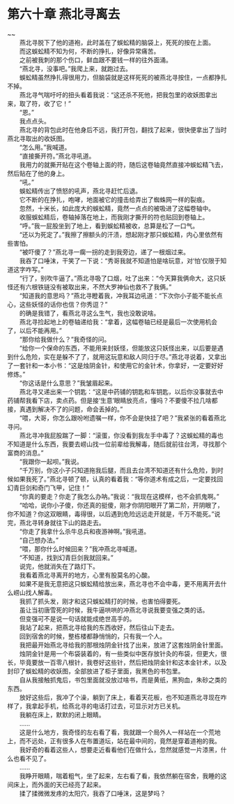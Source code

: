 # 第六十章 燕北寻离去

~~
            <br>　　燕北寻脱下了他的道袍，此时盖在了蜈蚣精的脑袋上，死死的按在上面。<br>　　而这蜈蚣精不知为何，不断的挣扎，好像异常痛苦。<br>　　之前被我刺的那个伤口，鲜血跟不要钱一样的往外面涌。<br>　　“燕北寻，没事吧。”我爬上来，就跑过去。<br>　　蜈蚣精虽然挣扎得很用力，但脑袋就是这样死死的被燕北寻按住，一点都挣扎不掉。<br>　　燕北寻气喘吁吁的扭头看着我说：“这还杀不死他，把我包里的收妖图拿出来，取了符，收了它！”<br>　　“恩。”<br>　　我点点头。<br>　　燕北寻的背包此时在他身后不远，我打开包，翻找了起来，很快便拿出了当时燕北寻取出的收妖图。<br>　　“怎么用。”我喊道。<br>　　“直接撕开符。”燕北寻吼道。<br>　　我用力的就撕开贴在这个卷轴上面的符，随后这卷轴竟然直接冲蜈蚣精飞去，然后贴在了他的身上。<br>　　“吼。”<br>　　蜈蚣精传出了愤怒的吼声，燕北寻赶忙后退。<br>　　它不断的在挣扎，咆哮，地面被它的撞击给弄出了蜘蛛网一样的裂痕。<br>　　忽然，十米长，如此庞大的蜈蚣精，竟然一点点的被吸进了这幅卷轴中。<br>　　收服蜈蚣精后，卷轴掉落在地上，而我刚才撕开的符也贴回到卷轴上。<br>　　“呼。”我一屁股坐到了地上，看到蜈蚣精被收，总算是松了一口气。<br>　　“还以为死定了。”我擦了擦额头的汗渍，想起刚才那只蜈蚣精，内心里依然有些害怕。<br>　　“被吓傻了？”燕北寻一瘸一拐的走到我旁边，递了一根烟过来。<br>　　我吞了口唾沫，干笑了一下说：“秀哥我就不知道怕是啥玩意，对‘怕’仅限于知道这字咋写。”<br>　　“行了，别吹牛逼了。”燕北寻吸了口烟，吐了出来：“今天算我俩命大，这只妖怪还有六根铁链没有被取出来，不然大罗神仙也救不了我俩。”<br>　　“知道我的意思吗？”燕北寻瞪着我，冲我耳边吼道：“下次你小子能不能长点心，这些妖怪的话你也信？你秀逗？”<br>　　的确是我错了，看燕北寻这么生气，我也没敢说啥。<br>　　燕北寻捡起地上的卷轴递给我：“拿着，这幅卷轴已经是最后一次使用机会了，以后不能再用。”<br>　　“那你给我做什么？”我奇怪的问。<br>　　“给你一个保命的东西，不能用来封妖怪，但能放这只妖怪出来，以后要是遇到什么危险，实在是躲不了了，就用这玩意和敌人同归于尽。”燕北寻说着，又拿出了一套针和一本小书：“这是烛阴金针，和使用它的金针术，你拿好，一定要好好修炼。”<br>　　“你这话是什么意思？”我皱眉起来。<br>　　燕北寻又递出来一个钥匙：“这是中药铺的钥匙和车钥匙，以后你没事就去中药铺帮我看下店，卖点药。但是接‘生意’眼睛放亮点，懂吗？不要傻不拉几啥都接，真遇到解决不了的问题，命会丢掉的。”<br>　　“喂，大哥，你怎么跟吩咐遗嘱一样，你不会是快挂了吧？”我紧张的看着燕北寻问。<br>　　燕北寻冲我屁股踹了一脚：“滚蛋，你没看到我左手中毒了？这蜈蚣精的毒也不知道是什么东西，我要去崂山找一位前辈给我解毒，随后就前往台湾，寻找那个富商的消息。”<br>　　“我跟你一起呗。”我说。<br>　　“千万别，你这小子只知道拖我后腿，而且去台湾不知道还有什么危险，到时候如果我死了。”燕北寻顿了顿，认真的看着我：“等你道术有成之后，一定要找回幻青巨剑和奇门飞甲，记住！”<br>　　“你真的要走？你走了我怎么办呐。”我说：“我现在这模样，也不会抓鬼啊。”<br>　　“哈哈，说你小子傻，你还真的挺傻，刚才你阴阳眼开了第二阶，开阴眼了，你不知道？你这双眼睛，毒得很，以后遇到危险远远走开就是，千万不能死。”说完，燕北寻转身就往下山的路走去。<br>　　“你走了我拿什么杀牛总兵和夜游神啊。”我吼道。<br>　　“自己想办法。”<br>　　“喂，那你什么时候回来？”我冲燕北寻喊道。<br>　　“不知道，找到幻青巨剑我就回来。”<br>　　说完，他就消失在了路灯下。<br>　　我看着燕北寻离开的地方，心里有股莫名的心酸。<br>　　如果不是我无意把这只蜈蚣精给放出来，燕北寻也不会中毒，更不用离开去什么崂山找人解毒。<br>　　我抓了抓头发，刚才和这只蜈蚣精打的时候，也害怕得要死。<br>　　虽让当初唐雪死的时候，我牛逼哄哄的冲燕北寻说我要变强之类的话。<br>　　但变强可不是说一句话就能成绝世高手的。<br>　　我站了起来，把燕北寻给我的东西收好，然后往山下走去。<br>　　回到宿舍的时候，整栋楼都静悄悄的，只有我一个人。<br>　　我把最开始燕北寻给我的那根烛阴金针找了出来，放进了这套烛阴金针里面。<br>　　烛阴金针是用一个布袋装着的，有一些类似中医存放针灸的布袋，但更大，很长，毕竟要放一百零八根针，我卷好这些针，然后把烛阴金针和这本金针术，以及封印了蜈蚣精的收妖图，全部放进了柜子里面，我黑色的书包里。<br>　　自从我接触抓鬼后，书包里面就没放过啥书，而是黄纸，黑狗血，朱砂之类的东西。<br>　　放好这些后，我冲了个澡，躺到了床上，看着天花板，也不知道燕北寻现在咋样了，我拿起手机，给燕北寻的电话打过去，可显示对方已关机。<br>　　我躺在床上，默默的闭上眼睛。<br>　　……<br>　　这是什么地方，我奇怪的左右看了看，我就跟一个局外人一样站在一个荒地上，而不远处，正有很多人在布置道坛，站在最中间的，竟然是穿着道袍的我。<br>　　我好奇的看着这些人，想要走近看看他们在做什么，忽然就感觉一片漆黑，什么也看不见了。<br>　　……<br>　　我睁开眼睛，喘着粗气，坐了起来，左右看了看，我依然躺在宿舍，我睡的这间床上，而外面的天已经亮了起来。<br>　　揉了揉微微发疼的太阳穴，我吞了口唾沫，这是梦吗？<br>　　<br>
	